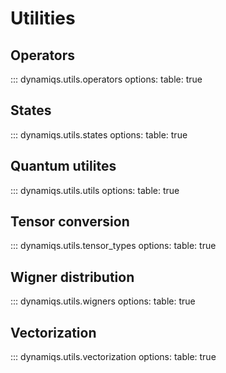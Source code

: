 # Utilities

## Operators

::: dynamiqs.utils.operators
    options:
        table: true

## States

::: dynamiqs.utils.states
    options:
        table: true

## Quantum utilites

::: dynamiqs.utils.utils
    options:
        table: true

## Tensor conversion

::: dynamiqs.utils.tensor_types
    options:
        table: true

## Wigner distribution

::: dynamiqs.utils.wigners
    options:
        table: true

## Vectorization

::: dynamiqs.utils.vectorization
    options:
        table: true
